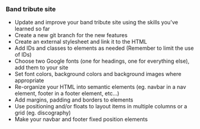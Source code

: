 ### Band tribute site
- Update and improve your band tribute site using the skills you've learned so far
- Create a new git branch for the new features
- Create an external stylesheet and link it to the HTML
- Add IDs and classes to elements as needed (Remember to limit the use of IDs)
- Choose two Google fonts (one for headings, one for everything else), add them to your site
- Set font colors, background colors and background images where appropriate
- Re-organize your HTML into semantic elements (eg. navbar in a nav element, footer in a footer element, etc...)
- Add margins, padding and borders to elements
- Use positioning and/or floats to layout items in multiple columns or a grid (eg. discography)
- Make your navbar and footer fixed position elements